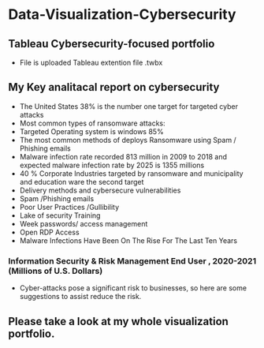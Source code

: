# Data-Visualization-Cybersecurity
## Tableau Cybersecurity-focused portfolio
  - File is uploaded Tableau extention file .twbx
## My Key analitacal report on cybersecurity
- The United States 38%  is the number one target for targeted cyber attacks
- Most common types of ransomware attacks:
- Targeted Operating system is windows 85%
- The most common methods of deploys Ransomware using Spam / Phishing emails 
- Malware infection rate recorded 813 million in 2009 to 2018 and expected malware infection rate by 2025 is 1355 millions 
- 40 % Corporate Industries targeted by ransomware and municipality and education ware the second target   
- Delivery methods and cybersecure vulnerabilities 
- Spam /Phishing emails 
- Poor User Practices /Gullibility 
- Lake of security Training 
- Week passwords/ access management 
- Open RDP Access  
- Malware Infections Have Been On The Rise For The Last Ten Years
### Information Security & Risk Management End User 	, 2020-2021 (Millions of U.S. Dollars)
- Cyber-attacks pose a significant risk to businesses, so here are some suggestions to assist reduce the risk.
 ## Please take a look at my whole visualization portfolio.

